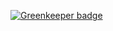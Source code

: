 

[![Greenkeeper badge](https://badges.greenkeeper.io/jagreehal/preact-typescript-example.svg)](https://greenkeeper.io/)